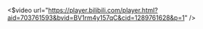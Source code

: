 <$video url="https://player.bilibili.com/player.html?aid=703761593&bvid=BV1rm4y157qC&cid=1289761628&p=1" />